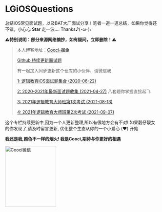 # LGiOSQuestions

总结iOS常见面试题，以及BAT大厂面试分享！笔者一道一道总结，如果你觉得还不错，小心心 **Star** 走一波.... Thanks♪(･ω･)ﾉ

**⚠️特别说明：部分来源网络摘抄，如有疑问，立即删除！⚠️**

> 本人博客地址：[Cooci-掘金](https://juejin.im/user/5c3f3c415188252b7d0ea40c)
> 
> [Github 持续更新面试题](https://github.com/LGCooci/LGiOSQuestions) 
> 
> 有一起加入同步更新这个仓库的小伙伴，请微信我
>
> [1: 逻辑教育iOS面试题集合  (2020-06-22)](https://github.com/LGCooci/LGiOSQuestions/blob/master/2020-逻辑教育iOS面试题集合.md)
>
> [2: 2020-2021年最新面试题收集   (2021-04-27)](https://github.com/LGCooci/LGiOSQuestions/blob/master/2020-2021年最新面试题收集.md) 八套题你掌握直接起飞
> 
> [3: 2021年逻辑教育大师班第1次考试   (2021-08-13)](https://github.com/LGCooci/LGiOSQuestions/blob/master/2021年大师班第一阶段考试.md)
> 
> [4: 2021年逻辑教育大师班第2次考试   (2021-09-07)](https://github.com/LGCooci/LGiOSQuestions/blob/master/2021年大师班第一阶段考试.md)

这个专栏持续更新中,因为一个人更新整理,所以有很地方会有不对! 如果靓仔靓女的你发现了,请及时留言更新, 优化整个生态从你的一个小爱心 (❤️) 开始

**我还是我,颜色不一样的烟火! 我是Cooci,期待与你更好的相遇**


<img src="https://p9-juejin.byteimg.com/tos-cn-i-k3u1fbpfcp/ef29392e5af8473590e571c18d4e0af9~tplv-k3u1fbpfcp-zoom-1.image" width="167" height="200" alt="Cooci微信"/><br/>

